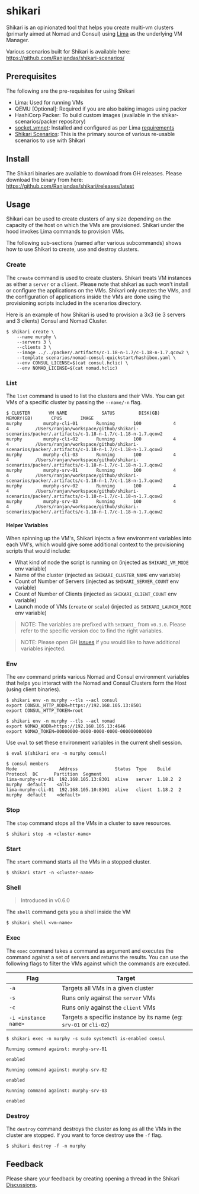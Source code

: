 # shikari

Shikari is an opinionated tool that helps you create multi-vm clusters (primarly aimed at Nomad and Consul) using [Lima](https://lima-vm.io) as the underlying VM Manager.

Various scenarios built for Shikari is available here: https://github.com/Ranjandas/shikari-scenarios/

## Prerequisites

The following are the pre-requisites for using Shikari

* Lima: Used for running VMs
* QEMU [Optional]: Required if you are also baking images using packer
* HashiCorp Packer: To build custom images (available in the shikar-scenarios/packer repository)
* [socket_vmnet](https://github.com/lima-vm/socket_vmnet): Installed and configured as per Lima [requirements](https://lima-vm.io/docs/config/network/#socket_vmnet)
* [Shikari Scenarios](https://github.com/Ranjandas/shikari-scenarios/): This is the primary source of various re-usable scenarios to use with Shikari

## Install

The Shikari binaries are available to download from GH releases. Please download the binary from here: https://github.com/Ranjandas/shikari/releases/latest


## Usage

Shikari can be used to create clusters of any size depending on the capacity of the host on which the VMs are provisioned. Shikari under the hood invokes Lima commands to provision VMs. 

The following sub-sections (named after various subcommands) shows how to use Shikari to create, use and destroy clusters.

### Create

The `create` command is used to create clusters. Shikari treats VM instances as either a `server` or a `client`. Please note that shikari as such won't install or configure the applications on the VMs. Shikari only creates the VMs, and the configuration of applications inside the VMs are done using the provisioning scripts included in the scenarios directory.

Here is an example of how Shikari is used to provision a 3x3 (ie 3 servers and 3 clients) Consul and Nomad Cluster.

```
$ shikari create \
    --name murphy \
    --servers 3 \
    --clients 3 \
    --image ../../packer/.artifacts/c-1.18-n-1.7/c-1.18-n-1.7.qcow2 \
    --template scenarios/nomad-consul-quickstart/hashibox.yaml \
    --env CONSUL_LICENSE=$(cat consul.hclic) \
    --env NOMAD_LICENSE=$(cat nomad.hclic)
```

### List

The `list` command is used to list the clusters and their VMs. You can get VMs of a specific cluster by passing the `--name/-n` flag.

```
$ CLUSTER       VM NAME             SATUS         DISK(GB)       MEMORY(GB)       CPUS       IMAGE
murphy        murphy-cli-01       Running       100            4                4          /Users/ranjan/workspace/github/shikari-scenarios/packer/.artifacts/c-1.18-n-1.7/c-1.18-n-1.7.qcow2
murphy        murphy-cli-02       Running       100            4                4          /Users/ranjan/workspace/github/shikari-scenarios/packer/.artifacts/c-1.18-n-1.7/c-1.18-n-1.7.qcow2
murphy        murphy-cli-03       Running       100            4                4          /Users/ranjan/workspace/github/shikari-scenarios/packer/.artifacts/c-1.18-n-1.7/c-1.18-n-1.7.qcow2
murphy        murphy-srv-01       Running       100            4                4          /Users/ranjan/workspace/github/shikari-scenarios/packer/.artifacts/c-1.18-n-1.7/c-1.18-n-1.7.qcow2
murphy        murphy-srv-02       Running       100            4                4          /Users/ranjan/workspace/github/shikari-scenarios/packer/.artifacts/c-1.18-n-1.7/c-1.18-n-1.7.qcow2
murphy        murphy-srv-03       Running       100            4                4          /Users/ranjan/workspace/github/shikari-scenarios/packer/.artifacts/c-1.18-n-1.7/c-1.18-n-1.7.qcow2
```

#### Helper Variables

When spinning up the VM's, Shikari injects a few environment variables into each VM's, which would give some additional context to the provisioning scripts that would include:

* What kind of node the script is running on (injected as `SHIKARI_VM_MODE` env variable)
* Name of the cluster (injected as `SHIKARI_CLUSTER_NAME` env variable)
* Count of Number of Servers (injected as `SHIKARI_SERVER_COUNT` env variable)
* Count of Number of Clients (injected as `SHIKARI_CLIENT_COUNT` env variable)
* Launch mode of VMs (`create` or `scale`) (injected as `SHIKARI_LAUNCH_MODE` env variable)

> NOTE: The variables are prefixed with `SHIKARI_` from `v0.3.0`. Please refer to the specific version doc to find the right variables.

> NOTE: Please open GH [issues](https://github.com/Ranjandas/shikari/issues) if you would like to have additional variables injected.

### Env

The `env` command prints various Nomad and Consul environment variables that helps you interact with the Nomad and Consul Clusters form the Host (using client binaries).

```
$ shikari env -n murphy --tls --acl consul
export CONSUL_HTTP_ADDR=https://192.168.105.13:8501
export CONSUL_HTTP_TOKEN=root

$ shikari env -n murphy --tls --acl nomad
export NOMAD_ADDR=https://192.168.105.13:4646
export NOMAD_TOKEN=00000000-0000-0000-0000-000000000000
```

Use `eval` to set these environment variables in the current shell session.

```
$ eval $(shikari env -n murphy consul)

$ consul members
Node                Address              Status  Type    Build   Protocol  DC      Partition  Segment
lima-murphy-srv-01  192.168.105.13:8301  alive   server  1.18.2  2         murphy  default    <all>
lima-murphy-cli-01  192.168.105.10:8301  alive   client  1.18.2  2         murphy  default    <default>
```


### Stop

The `stop` command stops all the VMs in a cluster to save resources. 

```
$ shikari stop -n <cluster-name>
```

### Start

The `start` command starts all the VMs in a stopped cluster.

```
$ shikari start -n <cluster-name>
```

### Shell

> Introduced in v0.6.0

The `shell` command gets you a shell inside the VM

```
$ shikari shell <vm-name>
```

### Exec

The `exec` command takes a command as argument and executes the command against a set of servers and returns the results. You can use the following flags to filter the VMs against which the commands are executed.

| Flag | Target |
|---|---|
| `-a` | Targets all VMs in a given cluster |
| `-s` | Runs only against the `server` VMs |
| `-c` | Runs only against the `client` VMs |
| `-i <instance name>` | Targets a specific instance by its name (eg: `srv-01` or `cli-02`) |

```
$ shikari exec -n murphy -s sudo systemctl is-enabled consul

Running command against: murphy-srv-01

enabled

Running command against: murphy-srv-02

enabled

Running command against: murphy-srv-03

enabled
```

### Destroy

The `destroy` command destroys the cluster as long as all the VMs in the cluster are stopped. If you want to force destroy use the `-f` flag.

```
$ shikari destroy -f -n murphy
```


## Feedback

Please share your feedback by creating opening a thread in the Shikari [Discussions](https://github.com/Ranjandas/shikari/discussions).
